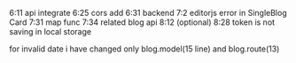 6:11 api integrate
6:25 cors add
6:31 backend
7:2 editorjs error in SingleBlog Card
7:31 map func
7:34 related blog api
8:12 (optional)
8:28 token is not saving in local storage

for invalid date i have changed only blog.model(15 line) and blog.route(13)